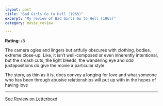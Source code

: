 ```yaml
---
layout: post
title: "Bad Girls Go to Hell (1965)"
excerpt: "My review of Bad Girls Go to Hell (1965)"
category: movie_review

---
```


**Rating:** /5

The camera ogles and lingers but artfully obscures with clothing, bodies, extreme close-up. Like, it isn’t well-composed or even inherently intentional, but the smash cuts, the light bleeds, the wandering eye and odd juxtapositions do give the movie a particular style

The story, as thin as it is, does convey a longing for love and what someone who has been through abusive relationships will put up with in the hopes of having love

<hr>

[See Review on Letterboxd](https://boxd.it/3SZKXl)
